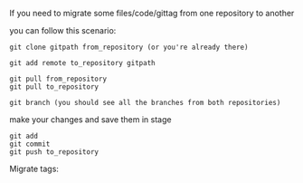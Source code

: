 If you need to migrate some files/code/gittag from one repository to another

you can follow this scenario:

```
git clone gitpath from_repository (or you're already there)
```

```
git add remote to_repository gitpath
```

```
git pull from_repository
git pull to_repository
```

```
git branch (you should see all the branches from both repositories)
```

make your changes and save them in stage

```
git add
git commit
git push to_repository
```

Migrate tags:

